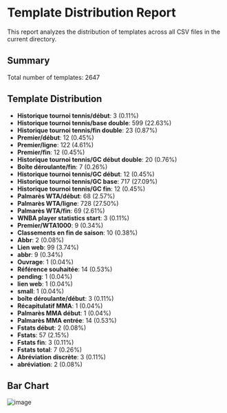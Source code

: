 # Template Distribution Report
This report analyzes the distribution of templates across all CSV files in the current directory.

## Summary
Total number of templates: 2647

## Template Distribution
- **Historique tournoi tennis/début**: 3 (0.11%)
- **Historique tournoi tennis/base double**: 599 (22.63%)
- **Historique tournoi tennis/fin double**: 23 (0.87%)
- **Premier/début**: 12 (0.45%)
- **Premier/ligne**: 122 (4.61%)
- **Premier/fin**: 12 (0.45%)
- **Historique tournoi tennis/GC début double**: 20 (0.76%)
- **Boîte déroulante/fin**: 7 (0.26%)
- **Historique tournoi tennis/GC début**: 12 (0.45%)
- **Historique tournoi tennis/GC base**: 717 (27.09%)
- **Historique tournoi tennis/GC fin**: 12 (0.45%)
- **Palmarès WTA/début**: 68 (2.57%)
- **Palmarès WTA/ligne**: 728 (27.50%)
- **Palmarès WTA/fin**: 69 (2.61%)
- **WNBA player statistics start**: 3 (0.11%)
- **Premier/WTA1000**: 9 (0.34%)
- **Classements en fin de saison**: 10 (0.38%)
- **Abbr**: 2 (0.08%)
- **Lien web**: 99 (3.74%)
- **abbr**: 9 (0.34%)
- **Ouvrage**: 1 (0.04%)
- **Référence souhaitée**: 14 (0.53%)
- **pending**: 1 (0.04%)
- **lien web**: 1 (0.04%)
- **small**: 1 (0.04%)
- **boîte déroulante/début**: 3 (0.11%)
- **Récapitulatif MMA**: 1 (0.04%)
- **Palmarès MMA début**: 1 (0.04%)
- **Palmarès MMA entrée**: 14 (0.53%)
- **Fstats début**: 2 (0.08%)
- **Fstats**: 57 (2.15%)
- **Fstats fin**: 3 (0.11%)
- **Fstats total**: 7 (0.26%)
- **Abréviation discrète**: 3 (0.11%)
- **abréviation**: 2 (0.08%)




## Bar Chart
![image](https://github.com/Bluebear77/Intern_ECLADATTA/assets/119409649/85d6125d-d08c-47a6-b7f5-ba4f54b33ba7)

